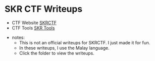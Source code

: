 # SKR CTF Writeups

- CTF Website [SKRCTF](https://skrctf.me)
- CTF Tools [SKR Tools](http://teamskr.rocks/tools)

* notes:
  * This is not an official writeups for SKRCTF. I just made it for fun.
  * In these writeups, I use the Malay language.
  * Click the folder to view the writeups.
